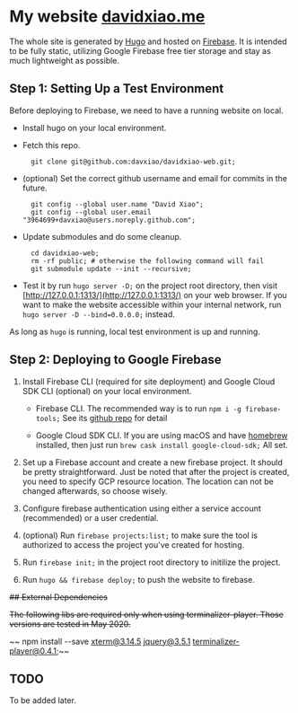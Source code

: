 # My website [davidxiao.me](http://davidxiao.me/)

The whole site is generated by [Hugo](http://gohugo.io/) and hosted on [Firebase](https://firebase.google.com/). It is intended to be fully static, utilizing Google Firebase free tier storage and stay as much lightweight as possible.

## Step 1: Setting Up a Test Environment

Before deploying to Firebase, we need to have a running website on local.

- Install hugo on your local environment.
- Fetch this repo.

        git clone git@github.com:davxiao/davidxiao-web.git;

- (optional) Set the correct github username and email for commits in the future.
  
        git config --global user.name "David Xiao";
        git config --global user.email "3964699+davxiao@users.noreply.github.com";

- Update submodules and do some cleanup.

        cd davidxiao-web;
        rm -rf public; # otherwise the following command will fail
        git submodule update --init --recursive;

- Test it by run `hugo server -D;` on the project root directory, then visit [http://127.0.0.1:1313/](http://127.0.0.1:1313/) on your web browser. If you want to make the website accessible within your internal network, run `hugo server -D --bind=0.0.0.0;` instead.

As long as `hugo` is running, local test environment is up and running.

## Step 2: Deploying to Google Firebase

1. Install Firebase CLI (required for site deployment) and Google Cloud SDK CLI (optional) on your local environment.

   - Firebase CLI. The recommended way is to run `npm i -g firebase-tools;` See its [github repo](https://github.com/firebase/firebase-tools) for detail

   - Google Cloud SDK CLI. If you are using macOS and have [homebrew](https://brew.sh/) installed, then just run `brew cask install google-cloud-sdk;` All set.

2. Set up a Firebase account and create a new firebase project. It should be pretty straightforward. Just be noted that after the project is created, you need to specify GCP resource location. The location can not be changed afterwards, so choose wisely.

3. Configure firebase authentication using either a service account (recommended) or a user credential.

4. (optional) Run `firebase projects:list;` to make sure the tool is authorized to access the project you've created for hosting.

5. Run `firebase init;` in the project root directory to initilize the project.

6. Run `hugo && firebase deploy;` to push the website to firebase.

~~## External Dependencies~~

~~The following libs are required only when using terminalizer-player. Those versions are tested in May 2020.~~

~~    npm install --save xterm@3.14.5 jquery@3.5.1 terminalizer-player@0.4.1;~~

## TODO

To be added later.
